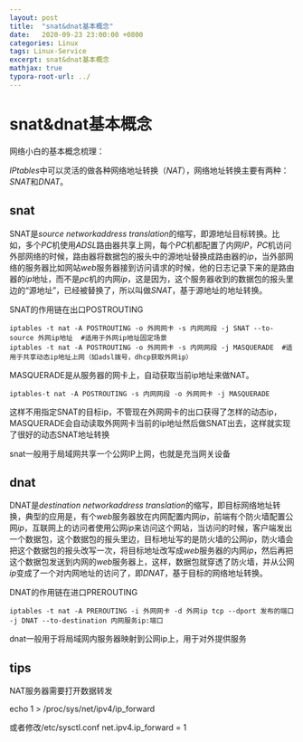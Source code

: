 ```yaml
---
layout: post
title:  "snat&dnat基本概念"
date:   2020-09-23 23:00:00 +0800
categories: Linux
tags: Linux-Service
excerpt: snat&dnat基本概念
mathjax: true
typora-root-url: ../
---
```


# snat&dnat基本概念

网络小白的基本概念梳理：

*IPtables*中可以灵活的做各种网络地址转换（*NAT*），网络地址转换主要有两种：*SNAT*和*DNAT*。

## snat

SNAT是*source networkaddress translation*的缩写，即源地址目标转换。比如，多个*PC*机使用*ADSL*路由器共享上网，每个*PC*机都配置了内网*IP*，*PC*机访问外部网络的时候，路由器将数据包的报头中的源地址替换成路由器的*ip*，当外部网络的服务器比如网站*web*服务器接到访问请求的时候，他的日志记录下来的是路由器的*ip*地址，而不是*pc*机的内网*ip*，这是因为，这个服务器收到的数据包的报头里边的“源地址”，已经被替换了，所以叫做*SNAT*，基于源地址的地址转换。

SNAT的作用链在出口POSTROUTING

```shell
iptables -t nat -A POSTROUTING -o 外网网卡 -s 内网网段 -j SNAT --to-source 外网ip地址  #适用于外网ip地址固定场景
iptables -t nat -A POSTROUTING -o 外网网卡 -s 内网网段 -j MASQUERADE  #适用于共享动态ip地址上网（如adsl拨号，dhcp获取外网ip）
```

MASQUERADE是从服务器的网卡上，自动获取当前ip地址来做NAT。

```shell
iptables-t nat -A POSTROUTING -s 内网网段 -o 外网网卡 -j MASQUERADE
```

这样不用指定SNAT的目标ip，不管现在外网网卡的出口获得了怎样的动态ip，MASQUERADE会自动读取外网网卡当前的ip地址然后做SNAT出去，这样就实现了很好的动态SNAT地址转换

snat一般用于局域网共享一个公网IP上网，也就是充当网关设备

## dnat

DNAT是*destination networkaddress translation*的缩写，即目标网络地址转换，典型的应用是，有个*web*服务器放在内网配置内网*ip*，前端有个防火墙配置公网*ip*，互联网上的访问者使用公网*ip*来访问这个网站，当访问的时候，客户端发出一个数据包，这个数据包的报头里边，目标地址写的是防火墙的公网*ip*，防火墙会把这个数据包的报头改写一次，将目标地址改写成*web*服务器的内网*ip*，然后再把这个数据包发送到内网的*web*服务器上，这样，数据包就穿透了防火墙，并从公网*ip*变成了一个对内网地址的访问了，即*DNAT*，基于目标的网络地址转换。

DNAT的作用链在进口PREROUTING

```shell
iptables -t nat -A PREROUTING -i 外网网卡 -d 外网ip tcp --dport 发布的端口 -j DNAT --to-destination 内网服务ip:端口
```

dnat一般用于将局域网内服务器映射到公网ip上，用于对外提供服务

## tips

NAT服务器需要打开数据转发

echo 1 > /proc/sys/net/ipv4/ip_forward

或者修改/etc/sysctl.conf net.ipv4.ip_forward = 1

